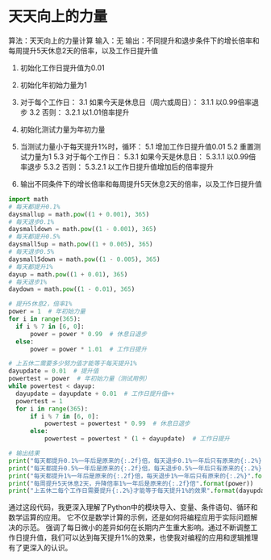 # 天天向上的力量

算法：天天向上的力量计算
输入：无
输出：不同提升和退步条件下的增长倍率和每周提升5天休息2天的倍率，以及工作日提升值

1. 初始化工作日提升值为0.01

2. 初始化年初始力量为1

3. 对于每个工作日：
   3.1 如果今天是休息日（周六或周日）：
       3.1.1 以0.99倍率退步
   3.2 否则：
       3.2.1 以1.01倍率提升
   
4. 初始化测试力量为年初力量

5. 当测试力量小于每天提升1%时，循环：
   5.1 增加工作日提升值0.01
   5.2 重置测试力量为1
   5.3 对于每个工作日：
       5.3.1 如果今天是休息日：
           5.3.1.1 以0.99倍率退步
       5.3.2 否则：
           5.3.2.1 以工作日提升值增加后的倍率提升
   
6. 输出不同条件下的增长倍率和每周提升5天休息2天的倍率，以及工作日提升值

  ```python
  import math
# 每天都提升0.1%
daysmallup = math.pow((1 + 0.001), 365)
# 每天退步0.1%
daysmalldown = math.pow((1 - 0.001), 365)
# 每天都提升0.5%
daysmall5up = math.pow((1 + 0.005), 365)
# 每天退步0.5%
daysmall5down = math.pow((1 - 0.005), 365)
# 每天都提升1%
dayup = math.pow((1 + 0.01), 365)
# 每天退步1%
daydown = math.pow((1 - 0.01), 365)

# 提升5休息2，倍率1%
power = 1  # 年初始力量
for i in range(365):
    if i % 7 in [6, 0]:
        power = power * 0.99  # 休息日退步
    else:
        power = power * 1.01  # 工作日提升

# 上五休二需要多少努力值才能等于每天提升1%
dayupdate = 0.01  # 提升值
powertest = power  # 年初始力量（测试用例）
while powertest < dayup:
    dayupdate = dayupdate + 0.01  # 工作日提升值++
    powertest = 1
    for i in range(365):
        if i % 7 in [6, 0]:
            powertest = powertest * 0.99  # 休息日退步
        else:
            powertest = powertest * (1 + dayupdate)  # 工作日提升

# 输出结果
print("每天都提升0.1%一年后是原来的{:.2f}倍，每天退步0.1%一年后只有原来的{:.2%}".format(daysmallup, daysmalldown))
print("每天都提升0.5%一年后是原来的{:.2f}倍，每天退步0.5%一年后只有原来的{:.2%}".format(daysmall5up, daysmall5down))
print("每天都提升1%一年后是原来的{:.2f}倍，每天退步1%一年后只有原来的{:.2%}".format(dayup, daydown))
print("每周提升5天休息2天，升降倍率1%一年后是原来的{:.2f}倍".format(power))
print("上五休二每个工作日需要提升{:.2%}才能等于每天提升1%的效果".format(dayupdate))
  ```

通过这段代码，我更深入理解了Python中的模块导入、变量、条件语句、循环和数学运算的应用。
它不仅是数学计算的示例，还是如何将编程应用于实际问题解决的示范。
强调了每日微小的差异如何在长期内产生重大影响。通过不断调整工作日提升值，我们可以达到每天提升1%的效果，也使我对编程的应用和逻辑推理有了更深入的认识。
